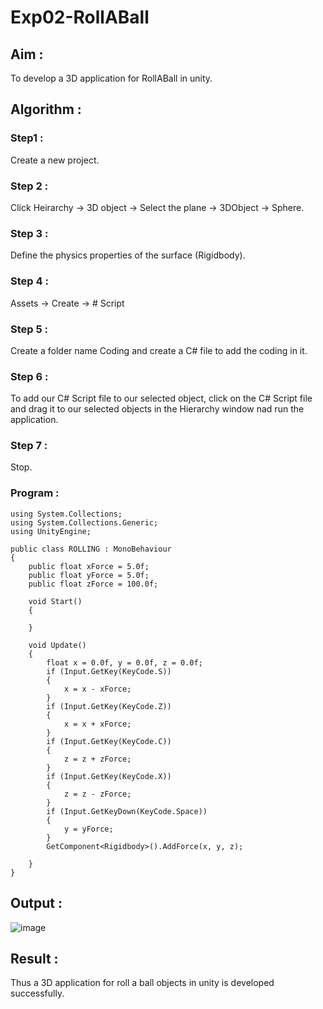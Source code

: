 # Exp02-RollABall

## Aim :

To develop a 3D application for RollABall in unity.

## Algorithm :

### Step1 :
Create a new project.

### Step 2 :
Click Heirarchy -> 3D object -> Select the plane -> 3DObject -> Sphere.

### Step 3 :
Define the physics properties of the surface (Rigidbody).

### Step 4 :
Assets -> Create -> # Script

### Step 5 :
Create a folder name Coding and create a C# file to add the coding in it.

### Step 6 :
To add our C# Script file to our selected object, click on the C# Script file and drag it to our selected objects in the Hierarchy window nad run the application.

### Step 7 :
Stop.

### Program :

```
using System.Collections;
using System.Collections.Generic;
using UnityEngine;

public class ROLLING : MonoBehaviour
{
    public float xForce = 5.0f;
    public float yForce = 5.0f;
    public float zForce = 100.0f;

    void Start()
    {

    }

    void Update()
    {
        float x = 0.0f, y = 0.0f, z = 0.0f;
        if (Input.GetKey(KeyCode.S))
        {
            x = x - xForce;
        }
        if (Input.GetKey(KeyCode.Z))
        {
            x = x + xForce;
        }
        if (Input.GetKey(KeyCode.C))
        {
            z = z + zForce;
        }
        if (Input.GetKey(KeyCode.X))
        {
            z = z - zForce;
        }
        if (Input.GetKeyDown(KeyCode.Space))
        {
            y = yForce;
        }
        GetComponent<Rigidbody>().AddForce(x, y, z);

    }
}

```
## Output :
![image](https://github.com/ShyamKumar-AI-DS/Exp02-RollABall/assets/93427182/033df2ed-1cc8-4a98-9a3b-627a76b164b4)


## Result :
Thus a 3D application for roll a ball objects in unity is developed successfully.
